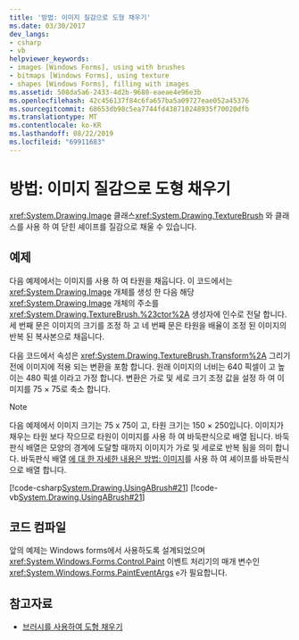 ```yaml
---
title: '방법: 이미지 질감으로 도형 채우기'
ms.date: 03/30/2017
dev_langs:
- csharp
- vb
helpviewer_keywords:
- images [Windows Forms], using with brushes
- bitmaps [Windows Forms], using texture
- shapes [Windows Forms], filling with images
ms.assetid: 508da5a6-2433-4d2b-9680-eaeae4e96e3b
ms.openlocfilehash: 42c456137f84c6fa657ba5a09727eae052a45376
ms.sourcegitcommit: 68653db98c5ea7744fd438710248935f70020dfb
ms.translationtype: MT
ms.contentlocale: ko-KR
ms.lasthandoff: 08/22/2019
ms.locfileid: "69911683"
---
```

# <a name="how-to-fill-a-shape-with-an-image-texture"></a>방법: 이미지 질감으로 도형 채우기
<xref:System.Drawing.Image> 클래스<xref:System.Drawing.TextureBrush> 와 클래스를 사용 하 여 닫힌 셰이프를 질감으로 채울 수 있습니다.  
  
## <a name="example"></a>예제  
 다음 예제에서는 이미지를 사용 하 여 타원을 채웁니다. 이 코드에서는 <xref:System.Drawing.Image> 개체를 생성 한 다음 해당 <xref:System.Drawing.Image> 개체의 주소를 <xref:System.Drawing.TextureBrush.%23ctor%2A> 생성자에 인수로 전달 합니다. 세 번째 문은 이미지의 크기를 조정 하 고 네 번째 문은 타원을 배율이 조정 된 이미지의 반복 된 복사본으로 채웁니다.  
  
 다음 코드에서 속성은 <xref:System.Drawing.TextureBrush.Transform%2A> 그리기 전에 이미지에 적용 되는 변환을 포함 합니다. 원래 이미지의 너비는 640 픽셀이 고 높이는 480 픽셀 이라고 가정 합니다. 변환은 가로 및 세로 크기 조정 값을 설정 하 여 이미지를 75 × 75로 축소 합니다.  
  
> [!NOTE]
> 다음 예제에서 이미지 크기는 75 x 75이 고, 타원 크기는 150 × 250입니다. 이미지가 채우는 타원 보다 작으므로 타원이 이미지를 사용 하 여 바둑판식으로 배열 됩니다. 바둑판식 배열은 모양의 경계에 도달할 때까지 이미지가 가로 및 세로로 반복 됨을 의미 합니다. 바둑판식 배열 [에 대 한 자세한 내용은 방법: 이미지](how-to-tile-a-shape-with-an-image.md)를 사용 하 여 셰이프를 바둑판식으로 배열 합니다.  
  
 [!code-csharp[System.Drawing.UsingABrush#21](~/samples/snippets/csharp/VS_Snippets_Winforms/System.Drawing.UsingABrush/CS/Class1.cs#21)]
 [!code-vb[System.Drawing.UsingABrush#21](~/samples/snippets/visualbasic/VS_Snippets_Winforms/System.Drawing.UsingABrush/VB/Class1.vb#21)]  
  
## <a name="compiling-the-code"></a>코드 컴파일  
 앞의 예제는 Windows forms에서 사용하도록 설계되었으며 <xref:System.Windows.Forms.Control.Paint> 이벤트 처리기의 매개 변수인 <xref:System.Windows.Forms.PaintEventArgs> `e`가 필요합니다.  
  
## <a name="see-also"></a>참고자료

- [브러시를 사용하여 도형 채우기](using-a-brush-to-fill-shapes.md)
